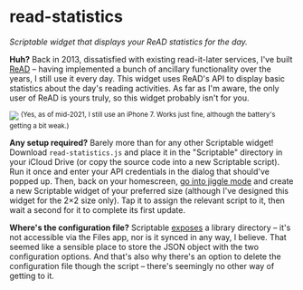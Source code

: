 # read-statistics

*Scriptable widget that displays your ReAD statistics for the day.*

**Huh?**
Back in 2013, dissatisfied with existing read-it-later services, I've built [ReAD](https://github.com/doersino/ReAD) – having implemented a bunch of ancillary functionality over the years, I still use it every day. This widget uses ReAD's API to display basic statistics about the day's reading activities. As far as I'm aware, the only user of ReAD is yours truly, so this widget probably isn't for you.

![](demo.jpg)
<sup>(Yes, as of mid-2021, I still use an iPhone 7. Works just fine, although the battery's getting a bit weak.)</sup>


**Any setup required?**
Barely more than for any other Scriptable widget! Download `read-statistics.js` and place it in the "Scriptable" directory in your iCloud Drive (or copy the source code into a new Scriptable script). Run it once and enter your API credentials in the dialog that should've popped up. Then, back on your homescreen, [go into jiggle mode](https://www.youtube.com/watch?v=pAOjDXdiUzM) and create a new Scriptable widget of your preferred size (although I've designed this widget for the 2×2 size only). Tap it to assign the relevant script to it, then wait a second for it to complete its first update.

**Where's the configuration file?**
Scriptable [exposes](https://docs.scriptable.app/filemanager/#-librarydirectory) a library directory – it's not accessible via the Files app, nor is it synced in any way, I believe. That seemed like a sensible place to store the JSON object with the two configuration options. And that's also why there's an option to delete the configuration file though the script – there's seemingly no other way of getting to it.
